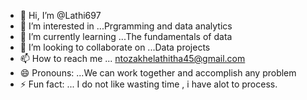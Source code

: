 - 👋 Hi, I’m @Lathi697
- 👀 I’m interested in ...Prgramming and data analytics
- 🌱 I’m currently learning ...The fundamentals of data
- 💞️ I’m looking to collaborate on ...Data projects 
- 📫 How to reach me ... ntozakhelathitha45@gmail.com
- 😄 Pronouns: ...We can work together and accomplish any problem
- ⚡ Fun fact: ... I do not like wasting time , i have alot to process.

<!---
Lathi697/Lathi697 is a ✨ special ✨ repository because its `README.md` (this file) appears on your GitHub profile.
You can click the Preview link to take a look at your changes.
--->
